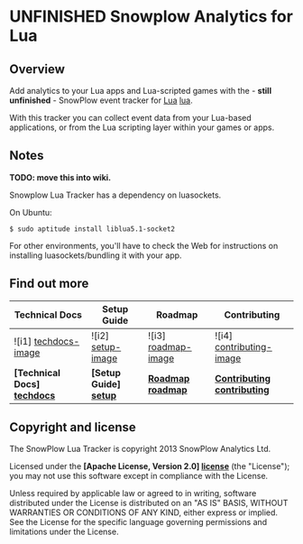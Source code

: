 # UNFINISHED Snowplow Analytics for Lua

## Overview

Add analytics to your Lua apps and Lua-scripted games with the - **still unfinished** - SnowPlow event tracker for [Lua] [lua].

With this tracker you can collect event data from your Lua-based applications, or from the Lua scripting layer within your games or apps.

## Notes

**TODO: move this into wiki.**

Snowplow Lua Tracker has a dependency on luasockets.

On Ubuntu:

    $ sudo aptitude install liblua5.1-socket2

For other environments, you'll have to check the Web for instructions on installing luasockets/bundling it with your app.

## Find out more

| Technical Docs                  | Setup Guide               | Roadmap                 | Contributing                      |
|---------------------------------|---------------------------|-------------------------|-----------------------------------|
| ![i1] [techdocs-image]          | ![i2] [setup-image]       | ![i3] [roadmap-image]   | ![i4] [contributing-image]        |
| **[Technical Docs] [techdocs]** | **[Setup Guide] [setup]** | **[Roadmap] [roadmap]** | **[Contributing] [contributing]** |

## Copyright and license

The SnowPlow Lua Tracker is copyright 2013 SnowPlow Analytics Ltd.

Licensed under the **[Apache License, Version 2.0] [license]** (the "License");
you may not use this software except in compliance with the License.

Unless required by applicable law or agreed to in writing, software
distributed under the License is distributed on an "AS IS" BASIS,
WITHOUT WARRANTIES OR CONDITIONS OF ANY KIND, either express or implied.
See the License for the specific language governing permissions and
limitations under the License.

[lua]: http://www.lua.org/

[techdocs-image]: https://d3i6fms1cm1j0i.cloudfront.net/github/images/techdocs.png
[setup-image]: https://d3i6fms1cm1j0i.cloudfront.net/github/images/setup.png
[roadmap-image]: https://d3i6fms1cm1j0i.cloudfront.net/github/images/roadmap.png
[contributing-image]: https://d3i6fms1cm1j0i.cloudfront.net/github/images/contributing.png

[techdocs]: https://github.com/snowplow/snowplow/wiki/Lua-Tracker
[setup]: https://github.com/snowplow/snowplow/wiki/Lua-Tracker-Setup
[roadmap]: https://github.com/snowplow/snowplow/wiki/Lua-Tracker-Roadmap
[contributing]: https://github.com/snowplow/snowplow/wiki/Lua-Tracker-Contributing

[license]: http://www.apache.org/licenses/LICENSE-2.0
